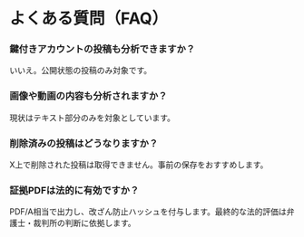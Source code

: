 # よくある質問（FAQ）

### 鍵付きアカウントの投稿も分析できますか？
いいえ。公開状態の投稿のみ対象です。

### 画像や動画の内容も分析されますか？
現状はテキスト部分のみを対象としています。

### 削除済みの投稿はどうなりますか？
X上で削除された投稿は取得できません。事前の保存をおすすめします。

### 証拠PDFは法的に有効ですか？
PDF/A相当で出力し、改ざん防止ハッシュを付与します。最終的な法的評価は弁護士・裁判所の判断に依拠します。
